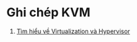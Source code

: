 # Ghi chép KVM


1. [Tìm hiểu về Virtualization và Hypervisor](lythuyet/Virtualization&Hypervisor.md)